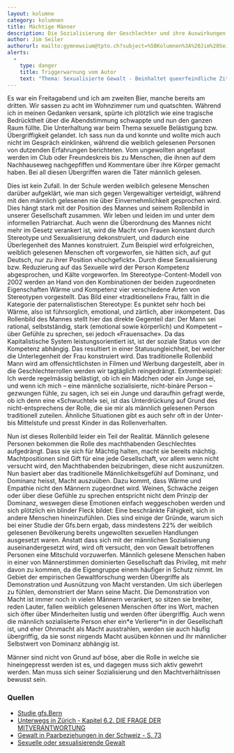 ```yaml
---
layout: kolumne
category: kolumnen
title: Mächtige Männer
description: Die Sozialisierung der Geschlechter und ihre Auswirkungen
author: Jim Seiler
authorurl: mailto:gymnewsium@tpto.ch?subject=%5BKolumnen%3A%20Jim%20Seiler%5D%20Kontaktanfrage
alerts:
  -
    type: danger
    title: Triggerwarnung vom Autor
    text: "Thema: Sexualisierte Gewalt - Beinhaltet queerfeindliche Zitate"
---
```


Es war ein Freitagabend und ich am zweiten Bier, manche bereits am dritten. Wir sassen zu acht im Wohnzimmer rum und quatschten. Während ich in meinen Gedanken versank, spürte ich plötzlich wie eine tragische Bedrücktheit über die Abendstimmung schwappte und nun den ganzen Raum füllte. Die Unterhaltung war beim Thema sexuelle Belästigung bzw. Übergriffigkeit gelandet. Ich sass nun da und konnte und wollte mich auch nicht im Gespräch einklinken, während die weiblich gelesenen Personen von dutzenden Erfahrungen berichteten. Vom ungewollten angefasst werden im Club oder Freundeskreis bis zu Menschen, die ihnen auf dem Nachhauseweg nachgepfiffen und Kommentare über ihre Körper gemacht haben. Bei all diesen Übergriffen waren die Täter männlich gelesen.

Dies ist kein Zufall. In der Schule werden weiblich gelesene Menschen darüber aufgeklärt, wie man sich gegen Vergewaltiger verteidigt, während mit den männlich gelesenen nie über Einvernehmlichkeit gesprochen wird. Dies hängt stark mit der Position des Mannes und seinem Rollenbild in unserer Gesellschaft zusammen. Wir leben und leiden im und unter dem informellen Patriarchat. Auch wenn die Überordnung des Mannes nicht mehr im Gesetz verankert ist, wird die Macht von Frauen konstant durch Stereotype und Sexualisierung dekonstruiert, und dadurch eine Überlegenheit des Mannes konstruiert. Zum Beispiel wird erfolgreichen, weiblich gelesenen Menschen oft vorgeworfen, sie hätten sich, auf gut Deutsch, nur zu ihrer Position «hochgefickt». Durch diese Sexualisierung bzw. Reduzierung auf das Sexuelle wird der Person Kompetenz abgesprochen, und Kälte vorgeworfen. Im Stereotype-Content-Modell von 2002 werden an Hand von den Kombinationen der beiden zugeordneten Eigenschaften Wärme und Kompetenz vier verschiedene Arten von Stereotypen vorgestellt. Das Bild einer «traditionellen» Frau, fällt in die Kategorie der paternalistischen Stereotype: Es punktet sehr hoch bei Wärme, also ist führsorglich, emotional, und zärtlich, aber inkompetent. Das Rollenbild des Mannes stellt hier das direkte Gegenteil dar: Der Mann sei rational, selbstständig, stark (emotional sowie körperlich) und Kompetent – über Gefühle zu sprechen, sei jedoch «Frauensache». Da das Kapitalistische System leistungsorientiert ist, ist der soziale Status von der Kompetenz abhängig. Das resultiert in einer Statusungleichheit, bei welcher die Unterlegenheit der Frau konstruiert wird. Das traditionelle Rollenbild Mann wird am offensichtlichsten in Filmen und Werbung dargestellt, aber in die Geschlechterrollen werden wir tagtäglich reingedrängt. Extrembeispiel: Ich werde regelmässig belästigt, ob ich ein Mädchen oder ein Junge sei, und wenn ich mich – eine männliche sozialisierte, nicht-binäre Person – gezwungen fühle, zu sagen, ich sei ein Junge und daraufhin gefragt werde, ob ich denn eine «Schwuchtel» sei, ist das Unterdrückung auf Grund des nicht-entsprechens der Rolle, die sie mir als männlich gelesenen Person traditionell zuteilen. Ähnliche Situationen gibt es auch sehr oft in der Unter- bis Mittelstufe und presst Kinder in das Rollenverhalten.

Nun ist dieses Rollenbild leider ein Teil der Realität. Männlich gelesene Personen bekommen die Rolle des machthabenden Geschlechtes aufgedrängt. Dass sie sich für Mächtig halten, macht sie bereits mächtig. Machtpositionen sind Gift für eine jede Gesellschaft, vor allem wenn nicht versucht wird, den Machthabenden beizubringen, diese nicht auszunützen. Nun basiert aber das traditionelle Männlichkeitsgefühl auf Dominanz, und Dominanz heisst, Macht auszuüben. Dazu kommt, dass Wärme und Empathie nicht den Männern zugeordnet wird. Weinen, Schwäche zeigen oder über diese Gefühle zu sprechen entspricht nicht dem Prinzip der Dominanz, weswegen diese Emotionen einfach weggeschoben werden und sich plötzlich ein blinder Fleck bildet: Eine beschränkte Fähigkeit, sich in andere Menschen hineinzufühlen. Dies sind einige der Gründe, warum sich bei einer Studie der Gfs.bern ergab, dass mindestens 22% der weiblich gelesenen Bevölkerung bereits ungewollten sexuellen Handlungen ausgesetzt waren. Anstatt dass sich mit der männlichen Sozialisierung auseinandergesetzt wird, wird oft versucht, den von Gewalt betroffenen Personen eine Mitschuld vorzuwerfen. Männlich gelesene Menschen haben in einer von Männerstimmen dominierten Gesellschaft das Privileg, mit mehr davon zu kommen, da die Eigengruppe einem häufiger in Schutz nimmt. Im Gebiet der empirischen Gewaltforschung werden Übergriffe als Demonstration und Ausnützung von Macht verstanden. Um sich überlegen zu fühlen, demonstriert der Mann seine Macht. Die Demonstration von Macht ist immer noch in vielen Männern verankert, so sitzen sie breiter, reden Lauter, fallen weiblich gelesenen Menschen öfter ins Wort, machen sich öfter über Minderheiten lustig und werden öfter übergriffig. Auch wenn die männlich sozialisierte Person eher ein\*e Verlierer\*in in der Gesellschaft ist, und eher Ohnmacht als Macht ausstrahlen, werden sie auch häufig übergriffig, da sie sonst nirgends Macht ausüben können und ihr männlicher Selbstwert von Dominanz abhängig ist.

Männer sind nicht von Grund auf böse, aber die Rolle in welche sie hineingepresst werden ist es, und dagegen muss sich aktiv gewehrt werden. Man muss sich seiner Sozialisierung und den Machtverhältnissen bewusst sein.

### Quellen

- [Studie gfs.Bern](https://cockpit.gfsbern.ch/de/cockpit/sexuelle-gewalt-in-der-schweiz/)
- [Unterwegs in Zürich - Kapitel 6.2. DIE FRAGE DER MITVERANTWORTUNG](https://sotomo.ch/site/wp-content/uploads/2021/05/UnterwegsInZu%CC%88rich_2021-1.pdf)
- [Gewalt in Paarbeziehungen in der Schweiz - S. 73](https://sotomo.ch/site/wp-content/uploads/2021/11/DAO_GewaltPaarbeziehungenSchweiz.pdf)
- [Sexuelle oder sexualisierende Gewalt](https://gewalt.terre-des-femmes.ch/sexuelle-oder-sexualisierte-gewalt/)
